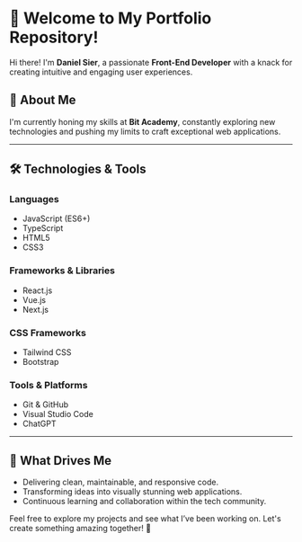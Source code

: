 # 👋 Welcome to My Portfolio Repository!

Hi there! I'm **Daniel Sier**, a passionate **Front-End Developer** with a knack for creating intuitive and engaging user experiences. 

## 🚀 About Me

I'm currently honing my skills at **Bit Academy**, constantly exploring new technologies and pushing my limits to craft exceptional web applications.

---

## 🛠️ Technologies & Tools

### **Languages**
- JavaScript (ES6+)
- TypeScript
- HTML5
- CSS3

### **Frameworks & Libraries**
- React.js
- Vue.js
- Next.js

### **CSS Frameworks**
- Tailwind CSS
- Bootstrap

### **Tools & Platforms**
- Git & GitHub
- Visual Studio Code
- ChatGPT

---

## 🌟 What Drives Me

- Delivering clean, maintainable, and responsive code.
- Transforming ideas into visually stunning web applications.
- Continuous learning and collaboration within the tech community.

Feel free to explore my projects and see what I’ve been working on. Let's create something amazing together! 🚀

